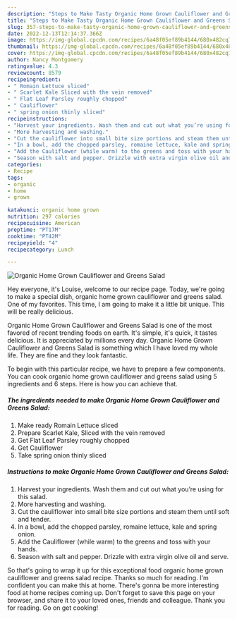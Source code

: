 ```yaml
---
description: "Steps to Make Tasty Organic Home Grown Cauliflower and Greens Salad"
title: "Steps to Make Tasty Organic Home Grown Cauliflower and Greens Salad"
slug: 357-steps-to-make-tasty-organic-home-grown-cauliflower-and-greens-salad
date: 2022-12-13T12:14:37.366Z
image: https://img-global.cpcdn.com/recipes/6a48f05ef89b4144/680x482cq70/organic-home-grown-cauliflower-and-greens-salad-recipe-main-photo.jpg
thumbnail: https://img-global.cpcdn.com/recipes/6a48f05ef89b4144/680x482cq70/organic-home-grown-cauliflower-and-greens-salad-recipe-main-photo.jpg
cover: https://img-global.cpcdn.com/recipes/6a48f05ef89b4144/680x482cq70/organic-home-grown-cauliflower-and-greens-salad-recipe-main-photo.jpg
author: Nancy Montgomery
ratingvalue: 4.3
reviewcount: 8579
recipeingredient:
- " Romain Lettuce sliced"
- " Scarlet Kale Sliced with the vein removed"
- " Flat Leaf Parsley roughly chopped"
- " Cauliflower"
- " spring onion thinly sliced"
recipeinstructions:
- "Harvest your ingredients. Wash them and cut out what you’re using for this salad."
- "More harvesting and washing."
- "Cut the cauliflower into small bite size portions and steam them until soft and tender."
- "In a bowl, add the chopped parsley, romaine lettuce, kale and spring onion."
- "Add the Cauliflower (while warm) to the greens and toss with your hands."
- "Season with salt and pepper. Drizzle with extra virgin olive oil and serve."
categories:
- Recipe
tags:
- organic
- home
- grown

katakunci: organic home grown 
nutrition: 297 calories
recipecuisine: American
preptime: "PT17M"
cooktime: "PT42M"
recipeyield: "4"
recipecategory: Lunch

---
```



![Organic Home Grown Cauliflower and Greens Salad](https://img-global.cpcdn.com/recipes/6a48f05ef89b4144/680x482cq70/organic-home-grown-cauliflower-and-greens-salad-recipe-main-photo.jpg)

Hey everyone, it's Louise, welcome to our recipe page. Today, we're going to make a special dish, organic home grown cauliflower and greens salad. One of my favorites. This time, I am going to make it a little bit unique. This will be really delicious.



Organic Home Grown Cauliflower and Greens Salad is one of the most favored of recent trending foods on earth. It's simple, it's quick, it tastes delicious. It is appreciated by millions every day. Organic Home Grown Cauliflower and Greens Salad is something which I have loved my whole life. They are fine and they look fantastic.


To begin with this particular recipe, we have to prepare a few components. You can cook organic home grown cauliflower and greens salad using 5 ingredients and 6 steps. Here is how you can achieve that.

<!--inarticleads1-->

##### The ingredients needed to make Organic Home Grown Cauliflower and Greens Salad:

1. Make ready  Romain Lettuce sliced
1. Prepare  Scarlet Kale, Sliced with the vein removed
1. Get  Flat Leaf Parsley roughly chopped
1. Get  Cauliflower
1. Take  spring onion thinly sliced




<!--inarticleads2-->

##### Instructions to make Organic Home Grown Cauliflower and Greens Salad:

1. Harvest your ingredients. Wash them and cut out what you’re using for this salad.
1. More harvesting and washing.
1. Cut the cauliflower into small bite size portions and steam them until soft and tender.
1. In a bowl, add the chopped parsley, romaine lettuce, kale and spring onion.
1. Add the Cauliflower (while warm) to the greens and toss with your hands.
1. Season with salt and pepper. Drizzle with extra virgin olive oil and serve.




So that's going to wrap it up for this exceptional food organic home grown cauliflower and greens salad recipe. Thanks so much for reading. I'm confident you can make this at home. There's gonna be more interesting food at home recipes coming up. Don't forget to save this page on your browser, and share it to your loved ones, friends and colleague. Thank you for reading. Go on get cooking!

